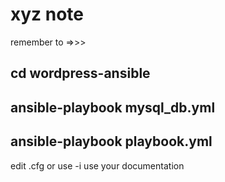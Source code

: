 # xyz note 
remember to =>>>

## cd wordpress-ansible

## ansible-playbook mysql_db.yml
## ansible-playbook playbook.yml
edit .cfg or use -i 
use your documentation

